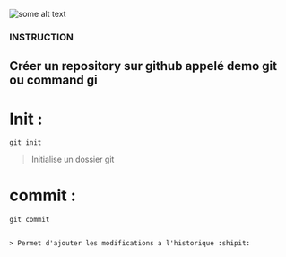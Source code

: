 ![some alt text](sunglasses22.jpg?raw=true "Title")

### INSTRUCTION

## Créer un repository sur github appelé demo git ou command gi

# __Init__ :

```
git init
```
> Initialise un dossier git

# __commit__ :
```
git commit
```
~~~Fait des chocapics~~~

> Permet d'ajouter les modifications a l'historique :shipit:

